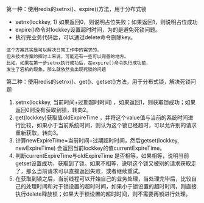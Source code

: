 第一种：使用redis的setnx()、expire()方法，用于分布式锁
 - setnx(lockkey, 1) 如果返回0，则说明占位失败；如果返回1，则说明占位成功
 - expire()命令对lockkey设置超时时间，为的是避免死锁问题。
 - 执行完业务代码后，可以通过delete命令删除key。
```
这个方案其实是可以解决日常工作中的需求的，
但从技术方案的探讨上来说，可能还有一些可以完善的地方。
比如，如果在第一步setnx执行成功后，在expire()命令执行成功前，
发生了宕机的现象，那么就依然会出现死锁的问题
```


第二种：使用redis的setnx()、get()、getset()方法，用于分布式锁，解决死锁问题


1. setnx(lockkey, 当前时间+过期超时时间) ，如果返回1，则获取锁成功；如果返回0则没有获取到锁，转向2。
2. get(lockkey)获取值oldExpireTime ，并将这个value值与当前的系统时间进行比较，如果小于当前系统时间，则认为这个锁已经超时，可以允许别的请求重新获取，转向3。
3. 计算newExpireTime=当前时间+过期超时时间，然后getset(lockkey, newExpireTime) 会返回当前lockkey的值currentExpireTime。
4. 判断currentExpireTime与oldExpireTime 是否相等，如果相等，说明当前getset设置成功，获取到了锁。如果不相等，说明这个锁又被别的请求获取走了，那么当前请求可以直接返回失败，或者继续重试。
5. 在获取到锁之后，当前线程可以开始自己的业务处理，当处理完毕后，比较自己的处理时间和对于锁设置的超时时间，如果小于锁设置的超时时间，则直接执行delete释放锁；如果大于锁设置的超时时间，则不需要再锁进行处理。

